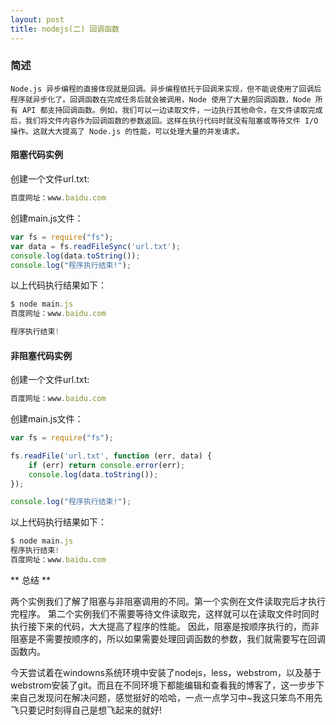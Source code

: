 ```yaml
---
layout: post
title: nodejs(二) 回调函数
---
```


### 简述
	Node.js 异步编程的直接体现就是回调。异步编程依托于回调来实现，但不能说使用了回调后程序就异步化了。回调函数在完成任务后就会被调用，Node 使用了大量的回调函数，Node 所有 API 都支持回调函数。例如，我们可以一边读取文件，一边执行其他命令，在文件读取完成后，我们将文件内容作为回调函数的参数返回。这样在执行代码时就没有阻塞或等待文件 I/O 操作。这就大大提高了 Node.js 的性能，可以处理大量的并发请求。

#### 阻塞代码实例

创建一个文件url.txt:

```javascript
百度网址：www.baidu.com
```

创建main.js文件：

```javascript
var fs = require("fs");
var data = fs.readFileSync('url.txt');
console.log(data.toString());
console.log("程序执行结束!");
```

以上代码执行结果如下：

```javascript
$ node main.js
百度网址：www.baidu.com

程序执行结束!
```

#### 非阻塞代码实例

创建一个文件url.txt:

```javascript
百度网址：www.baidu.com
```

创建main.js文件：

```javascript
var fs = require("fs");

fs.readFile('url.txt', function (err, data) {
    if (err) return console.error(err);
    console.log(data.toString());
});

console.log("程序执行结束!");
```

以上代码执行结果如下：

```javascript
$ node main.js
程序执行结束!
百度网址：www.baidu.com
```

** 总结 **

两个实例我们了解了阻塞与非阻塞调用的不同。第一个实例在文件读取完后才执行完程序。 第二个实例我们不需要等待文件读取完，这样就可以在读取文件时同时执行接下来的代码，大大提高了程序的性能。
因此，阻塞是按顺序执行的，而非阻塞是不需要按顺序的，所以如果需要处理回调函数的参数，我们就需要写在回调函数内。

今天尝试着在windowns系统环境中安装了nodejs，less，webstrom，以及基于webstrom安装了git。而且在不同环境下都能编辑和查看我的博客了，这一步步下来自己发现问在解决问题，感觉挺好的哈哈，一点一点学习中~我这只笨鸟不用先飞只要记时刻得自己是想飞起来的就好!
